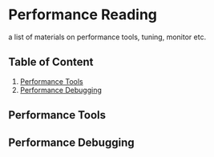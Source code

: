 # Performance Reading
a list of materials on performance tools, tuning, monitor etc.

## <a name='TOC'>Table of Content</a>
1. [Performance Tools](#Perf-Tool)
2. [Performance Debugging](#Perf-Debug)

## <a name='Perf-Tool'> Performance Tools


## <a name='Perf-Debug'> Performance Debugging


